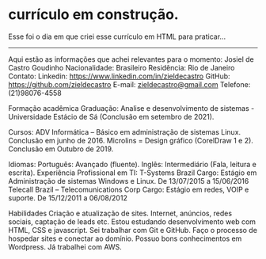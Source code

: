 # currículo em construção.
Esse foi o dia em que criei esse currículo em HTML para praticar...
________________________________________
Aqui estão as informações que achei relevantes para o momento:
Josiel de Castro Goudinho
Nacionalidade: Brasileiro
Residência: Rio de Janeiro
Contato:
Linkedin: https://www.linkedin.com/in/zieldecastro
GitHub: https://github.com/zieldecastro
E-mail: zieldecastro@gmail.com
Telefone: (21)98076-4558

Formação acadêmica
Graduação:
Analise e desenvolvimento de sistemas - Universidade Estácio de Sá (Conclusão em setembro de 2021).

Cursos:
ADV Informática – Básico em administração de sistemas Linux. Conclusão em junho de 2016.
Microlins = Design gráfico (CorelDraw 1 e 2). Conclusão em Outubro de 2019.

Idiomas:
Português: Avançado (fluente).
Inglês: Intermediário (Fala, leitura e escrita).
Experiência Profissional em TI:
T-Systems Brazil Cargo: Estágio em Administração de sistemas Windows e Linux.
De 13/07/2015 a 15/06/2016
Telecall Brazil – Telecomunications Corp Cargo: Estágio em redes, VOIP e suporte.
De 15/12/2011 a 06/08/2012

Habilidades
Criação e atualização de sites.
Internet, anúncios, redes sociais, captação de leads etc.
Estou estudando desenvolvimento web com HTML, CSS e javascript.
Sei trabalhar com Git e GitHub.
Faço o processo de hospedar sites e conectar ao domínio.
Possuo bons conhecimentos em Wordpress.
Já trabalhei com AWS.
